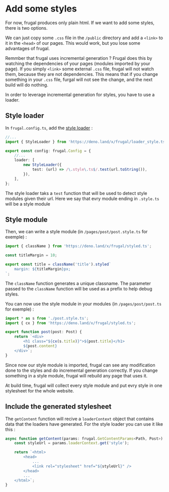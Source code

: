 # Add some styles

For now, frugal produces only plain html. If we want to add some styles, there is two options.

We can just copy some `.css` file in the `/public` directory and add a `<link>` to it in the `<head>` of our pages. This would work, but you lose some advantages of frugal.

Remmber that frugal uses incremental generation ? Frugal does this by watching the dependencies of your pages (modules imported by your page). If you simply `<link>` some external `.css` file, frugal will not watch them, because they are not dependencies. This means that if you change something in your `.css` file, furgal will not see the change, and the next build will do nothing.

In order to leverage incremental generation for styles, you have to use a loader.

## Style loader

In `frugal.config.ts`, add the [style loader](/docs/api/03-style-loader) :

```ts
//...
import { StyleLoader } from 'https://deno.land/x/frugal/loader_style.ts';

export const config: frugal.Config = {
    //...
    loader: [
        new StyleLoader({
            test: (url) => /\.style\.ts$/.test(url.toString()),
        }),
    ],
};
```

The style loader taks a `test` function that will be used to detect style modules given their url. Here we say that evry module ending in `.style.ts` will be a style module

## Style module

Then, we can write a style module (in `/pages/post/post.style.ts` for exemple) :

```ts
import { className } from 'https://deno.land/x/frugal/styled.ts';

const titleMargin = 10;

export const title = className('title').styled`
    margin: ${titleMargin}px;
`;
```

The `className` function generates a unique classname. The parameter passed to the `className` function will be used as a prefix to help debug styles.

You can now use the style module in your modules (in `/pages/post/post.ts` for exemple) :

```ts
import * as s from './post.style.ts';
import { cx } from 'https://deno.land/x/frugal/styled.ts';

export function post(post: Post) {
    return `<div>
        <h1 class="${cx(s.title)}">${post.title}</h1>
        ${post.content}
    </div>`;
}
```

Since now our style module is imported, frugal can see any modification done to the styles and do incremental generation correctly. If you change something in a style module, frugal will rebuild any page that uses it.

At build time, frugal will collect every style module and put evry style in one stylesheet for the whole website.

## Include the generated stylesheet

The `getContent` function will recive a `loaderContext` object that contains data that the loaders have generated. For the style loader you can use it like this :

```ts
async function getContent(params: frugal.GetContentParams<Path, Post>) {
    const styleUrl = params.loaderContext.get('style');

    return `<html>
        <head>
            ...
            <link rel="stylesheet" href="${styleUrl}" />
        </head>
        ...
    </html>`;
}
```
